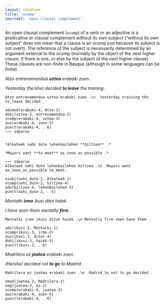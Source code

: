 ```yaml
---
layout: relation
title: 'xcomp'
shortdef: 'open clausal complement'
---
```


An open clausal complement (`xcomp`) of a verb or an adjective is a predicative or clausal complement without its own subject (“without its own subject” does not mean that a clause is an xcomp just because its subject is not overt). The reference of the subject is necessarily determined by an argument external to the xcomp (normally by the object of the next higher clause, if there is one, or else by the subject of the next higher clause). 
These clauses are non-finite in Basque (although in some languages can be finite).

*Atzo entrenamendua **uztea** erabaki zuen .*

*Yesterday (he/she) decided **to leave** the training .* 

~~~ sdparse
Atzo entrenamendua uztea erabaki zuen .\n  Yesterday training_the to_leave decided .

advmod(erabaki-4, Atzo-1)
dobj(uztea-3, entrenamendua-2)
xcomp(erabaki-4, uztea-3)
aux(erabaki-4, zuen-5)
punct(erabaki-4, .-6)
~~~ sdparse


*Alkateek nahi dute lehenbailehen **biltzea** .*

*Mayors want **to meet** as soon as possible .*

~~~ sdparse
Alkateek nahi dute lehenbailehen biltzea .\n  Mayors want as_soon_as_possible to_meet.

nsubj(nahi_dute-2, Alkateek-1)
xcomp(nahi_dute-2, biltzea-4)
adv(biltzea-4, lehenbailehen-3)
punct(nahi_dute-2, .-5)
~~~ 


*Mentalki **irmo** ikusi ditut haiek .*

*I have seen them mentally **firm** .*

~~~ sdparse
Mentalki irmo ikusi ditut haiek .\n Mentally firm seen have them .

adv(ikusi-3, Mentalki-1)
xcomp(ikusi-3, irmo-2)
aux(ikusi-3, ditut-4)
dobj(ikusi-3, haiek-5)
punct(ikusi-3, .-6)
~~~ 



*Madrilera ez **joatea** erabaki zuen .*

*(He/she) decided not **to go** to Madrid .*

~~~ sdparse
Madrilera ez joatea erabaki zuen .\n  Madrid_to not to_go decided .

nmod(joatea-3, Madrilera-1)
neg(joatea-3, ez-2)
xcomp(erabaki-4, joatea-3)
aux(erabaki-4, zuen-5)
punct(erabaki-4, .-6)
~~~ 
